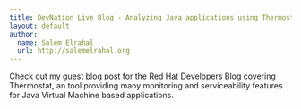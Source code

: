 ```yaml
---
title: DevNation Live Blog - Analyzing Java applications using Thermostat 
layout: default
author:
  name: Salem Elrahal
  url: http://salemelrahal.org
---
```


Check out my guest [blog post](http://developers.redhat.com/blog/2016/06/28/devnation-live-blog-analyzing-java-applications-using-thermostat/) for the Red Hat Developers Blog covering Thermostat, an tool providing many monitoring and serviceability features for Java Virtual Machine based applications.
